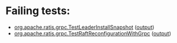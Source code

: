 # Failing tests: 

 * [org.apache.ratis.grpc.TestLeaderInstallSnapshot](ratis-test/org.apache.ratis.grpc.TestLeaderInstallSnapshot.txt) ([output](ratis-test/org.apache.ratis.grpc.TestLeaderInstallSnapshot-output.txt))
 * [org.apache.ratis.grpc.TestRaftReconfigurationWithGrpc](ratis-test/org.apache.ratis.grpc.TestRaftReconfigurationWithGrpc.txt) ([output](ratis-test/org.apache.ratis.grpc.TestRaftReconfigurationWithGrpc-output.txt))
